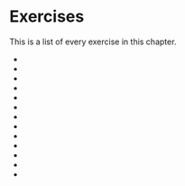 # Exercises

This is a list of every exercise in this chapter.

- [](numpy_ndarray_creating_zeros_ones_exercise1.md)
- [](numpy_ndarray_creating_zeros_ones_exercise2.md)
- [](numpy_ndarray_creating_linspace_exercise.md)
- [](numpy_arithmetics_exercise.md)
- [](numpy_trigonometry_exercise1.md)
- [](numpy_trigonometry_exercise2.md)
- [](numpy_statistics_exercise.md)
- [](numpy_comparisons_exercise.md)
- [](numpy_indexing_slicing_1d_exercise.md)
- [](numpy_indexing_slicing_filtering_1d_exercise1.md)
- [](numpy_indexing_slicing_filtering_1d_exercise2.md)
- [](numpy_indexing_slicing_filtering_1d_exercise3.md)
- [](numpy_filtering_nd_exercise.md)
